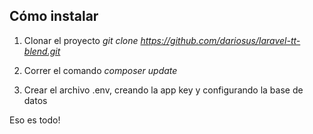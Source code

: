 ## Cómo instalar

1) Clonar el proyecto *git clone https://github.com/dariosus/laravel-tt-blend.git*

2) Correr el comando *composer update*

3) Crear el archivo .env, creando la app key y configurando la base de datos

Eso es todo!
